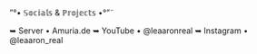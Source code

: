 ”°• 𝕊𝕠𝕔𝕚𝕒𝕝𝕤 & ℙ𝕣𝕠𝕛𝕖𝕔𝕥𝕤  •°”˜

➥ Server • Amuria.de
➥ YouTube • @leaaronreal 
➥ Instagram • @leaaron_real
